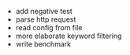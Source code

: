 - add negative test
- parse http request
- read config from file
- more elaborate keyword filtering
- write benchmark
